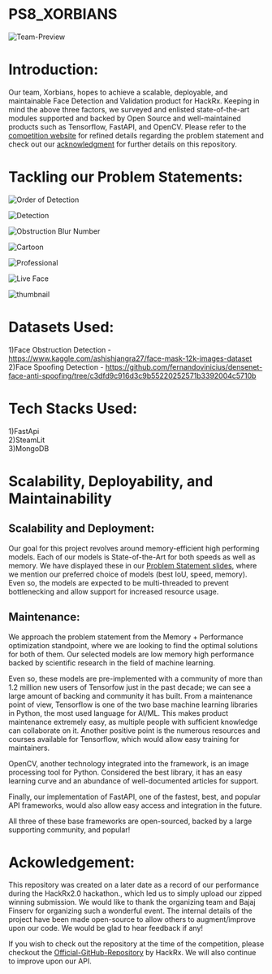 # PS8_XORBIANS

![Team-Preview](/github_ready/home.PNG)

# Introduction:

Our team, Xorbians, hopes to achieve a scalable, deployable, and maintainable Face Detection and Validation product for HackRx. Keeping in mind the above three factors, we surveyed and enlisted state-of-the-art modules supported and backed by Open Source and well-maintained products such as Tensorflow, FastAPI, and OpenCV. Please refer to the [competition website](https://hackrx.in/) for refined details regarding the problem statement and check out our [acknowledgment](#Ackowledgement) for further details on this repository.

# Tackling our Problem Statements:

![Order of Detection](/github_ready/order_of_detection.PNG)

![Detection](/github_ready/detection.PNG)

![Obstruction Blur Number](/github_ready/obstruction_blur_number.PNG)

![Cartoon](/github_ready/cartoonification.PNG)

![Professional](/github_ready/professional.PNG)

![Live Face](/github_ready/live_face.PNG)

![thumbnail](/github_ready/small_regions.PNG)

# Datasets Used:
1)Face Obstruction Detection - https://www.kaggle.com/ashishjangra27/face-mask-12k-images-dataset<br />
2)Face Spoofing Detection - https://github.com/fernandovinicius/densenet-face-anti-spoofing/tree/c3dfd9c916d3c9b55220252571b3392004c5710b<br />

# Tech Stacks Used:
1)FastApi<br />
2)SteamLit<br />
3)MongoDB<br />

# Scalability, Deployability, and Maintainability

## Scalability and Deployment:

Our goal for this project revolves around memory-efficient high performing models. Each of our models is State-of-the-Art for both speeds as well as memory. We have displayed these in our [Problem Statement slides](#tackling-our-problem-statements), where we mention our preferred choice of models (best IoU, speed, memory). Even so, the models are expected to be multi-threaded to prevent bottlenecking and allow support for increased resource usage. 

## Maintenance:

We approach the problem statement from the Memory + Performance optimization standpoint, where we are looking to find the optimal solutions for both of them. Our selected models are low memory high performance backed by scientific research in the field of machine learning. 

Even so, these models are pre-implemented with a community of more than 1.2 million new users of Tensorfow just in the past decade; we can see a large amount of backing and community it has built. From a maintenance point of view, Tensorflow is one of the two base machine learning libraries in Python, the most used language for AI/ML. This makes product maintenance extremely easy, as multiple people with sufficient knowledge can collaborate on it. Another positive point is the numerous resources and courses available for Tensorflow, which would allow easy training for maintainers.

OpenCV, another technology integrated into the framework, is an image processing tool for Python. Considered the best library, it has an easy learning curve and an abundance of well-documented articles for support.

Finally, our implementation of FastAPI, one of the fastest, best, and popular API frameworks, would also allow easy access and integration in the future.

All three of these base frameworks are open-sourced, backed by a large supporting community, and popular!

# Ackowledgement:

This repository was created on a later date as a record of our performance during the HackRx2.0 hackathon., which led us to simply upload our zipped winning submission. We would like to thank the organizing team and Bajaj Finserv for organizing such a wonderful event. The internal details of the project have been made open-source to allow others to augment/improve upon our code. We would be glad to hear feedback if any!

If you wish to check out the repository at the time of the competition, please checkout the [Official-GitHub-Repository](https://github.com/HackRx2-0/ps8_xorbians) by HackRx. We will also continue to improve upon our API.
